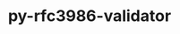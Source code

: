 ---
title: "py-rfc3986-validator"
layout: cache
categories: [package, develop]
meta: {"versions": ["0.1.1"], "compilers": ["gcc@=11.1.0", "gcc@=11.4.0", "gcc@=9.4.0", "oneapi@=2024.0.0"], "oss": ["ubuntu20.04", "ubuntu22.04"], "platforms": ["linux"], "targets": ["aarch64", "neoverse_v1", "neoverse_v2", "ppc64le", "x86_64_v3"], "stacks": ["data-vis-sdk", "e4s", "e4s-aarch64", "e4s-neoverse-v2", "e4s-neoverse_v1", "e4s-oneapi", "e4s-power", "root"], "num_specs": 15, "num_specs_by_stack": {"root": 15, "e4s-neoverse_v1": 2, "e4s-power": 3, "data-vis-sdk": 2, "e4s": 2, "e4s-aarch64": 2, "e4s-neoverse-v2": 2, "e4s-oneapi": 2}}
spec_details: [{"hash": "evgamlz6dxn6l7ftetdqrumbgknon43r", "compiler": "gcc@=11.4.0", "versions": ["0.1.1"], "os": "ubuntu20.04", "platform": "linux", "target": "neoverse_v1", "variants": ["build_system=python_pip"], "stacks": ["root", "e4s-neoverse_v1"], "size": "-", "tarball": "https://binaries.spack.io/develop/build_cache/linux-ubuntu20.04-neoverse_v1/gcc-11.4.0/py-rfc3986-validator-0.1.1/linux-ubuntu20.04-neoverse_v1-gcc-11.4.0-py-rfc3986-validator-0.1.1-evgamlz6dxn6l7ftetdqrumbgknon43r.spack"}, {"hash": "dz5ecoqksrv2e5ggqdymupce2t6kzioy", "compiler": "gcc@=11.4.0", "versions": ["0.1.1"], "os": "ubuntu20.04", "platform": "linux", "target": "neoverse_v1", "variants": ["build_system=python_pip"], "stacks": ["root", "e4s-neoverse_v1"], "size": "-", "tarball": "https://binaries.spack.io/develop/build_cache/linux-ubuntu20.04-neoverse_v1/gcc-11.4.0/py-rfc3986-validator-0.1.1/linux-ubuntu20.04-neoverse_v1-gcc-11.4.0-py-rfc3986-validator-0.1.1-dz5ecoqksrv2e5ggqdymupce2t6kzioy.spack"}, {"hash": "pgjn66oxvoqfwthecj6ljssv34orue36", "compiler": "gcc@=9.4.0", "versions": ["0.1.1"], "os": "ubuntu20.04", "platform": "linux", "target": "ppc64le", "variants": ["build_system=python_pip"], "stacks": ["e4s-power", "root"], "size": "-", "tarball": "https://binaries.spack.io/develop/build_cache/linux-ubuntu20.04-ppc64le/gcc-9.4.0/py-rfc3986-validator-0.1.1/linux-ubuntu20.04-ppc64le-gcc-9.4.0-py-rfc3986-validator-0.1.1-pgjn66oxvoqfwthecj6ljssv34orue36.spack"}, {"hash": "5hzu263cwrxitmffio7a7ulgwifo6too", "compiler": "gcc@=9.4.0", "versions": ["0.1.1"], "os": "ubuntu20.04", "platform": "linux", "target": "ppc64le", "variants": ["build_system=python_pip"], "stacks": ["e4s-power", "root"], "size": "-", "tarball": "https://binaries.spack.io/develop/build_cache/linux-ubuntu20.04-ppc64le/gcc-9.4.0/py-rfc3986-validator-0.1.1/linux-ubuntu20.04-ppc64le-gcc-9.4.0-py-rfc3986-validator-0.1.1-5hzu263cwrxitmffio7a7ulgwifo6too.spack"}, {"hash": "dypknxuf5eqf2bxjiwmy5tyds7zlj75v", "compiler": "gcc@=9.4.0", "versions": ["0.1.1"], "os": "ubuntu20.04", "platform": "linux", "target": "ppc64le", "variants": ["build_system=python_pip"], "stacks": ["e4s-power", "root"], "size": "-", "tarball": "https://binaries.spack.io/develop/build_cache/linux-ubuntu20.04-ppc64le/gcc-9.4.0/py-rfc3986-validator-0.1.1/linux-ubuntu20.04-ppc64le-gcc-9.4.0-py-rfc3986-validator-0.1.1-dypknxuf5eqf2bxjiwmy5tyds7zlj75v.spack"}, {"hash": "yikf4od6pupqq4crfjhfzfug4ihyhe2p", "compiler": "gcc@=11.1.0", "versions": ["0.1.1"], "os": "ubuntu20.04", "platform": "linux", "target": "x86_64_v3", "variants": ["build_system=python_pip"], "stacks": ["data-vis-sdk", "root"], "size": "-", "tarball": "https://binaries.spack.io/develop/build_cache/linux-ubuntu20.04-x86_64_v3/gcc-11.1.0/py-rfc3986-validator-0.1.1/linux-ubuntu20.04-x86_64_v3-gcc-11.1.0-py-rfc3986-validator-0.1.1-yikf4od6pupqq4crfjhfzfug4ihyhe2p.spack"}, {"hash": "6aoxkif5xirz3stju7okdyp74cn76wtu", "compiler": "gcc@=11.1.0", "versions": ["0.1.1"], "os": "ubuntu20.04", "platform": "linux", "target": "x86_64_v3", "variants": ["build_system=python_pip"], "stacks": ["data-vis-sdk", "root"], "size": "-", "tarball": "https://binaries.spack.io/develop/build_cache/linux-ubuntu20.04-x86_64_v3/gcc-11.1.0/py-rfc3986-validator-0.1.1/linux-ubuntu20.04-x86_64_v3-gcc-11.1.0-py-rfc3986-validator-0.1.1-6aoxkif5xirz3stju7okdyp74cn76wtu.spack"}, {"hash": "ga7j3vit23xfdxvqud2b3ldibz5t3pji", "compiler": "gcc@=11.4.0", "versions": ["0.1.1"], "os": "ubuntu20.04", "platform": "linux", "target": "x86_64_v3", "variants": ["build_system=python_pip"], "stacks": ["e4s", "root"], "size": "-", "tarball": "https://binaries.spack.io/develop/build_cache/linux-ubuntu20.04-x86_64_v3/gcc-11.4.0/py-rfc3986-validator-0.1.1/linux-ubuntu20.04-x86_64_v3-gcc-11.4.0-py-rfc3986-validator-0.1.1-ga7j3vit23xfdxvqud2b3ldibz5t3pji.spack"}, {"hash": "3ug2nrjhsbi7ntowsviu2sakquawwzzg", "compiler": "gcc@=11.4.0", "versions": ["0.1.1"], "os": "ubuntu20.04", "platform": "linux", "target": "x86_64_v3", "variants": ["build_system=python_pip"], "stacks": ["e4s", "root"], "size": "-", "tarball": "https://binaries.spack.io/develop/build_cache/linux-ubuntu20.04-x86_64_v3/gcc-11.4.0/py-rfc3986-validator-0.1.1/linux-ubuntu20.04-x86_64_v3-gcc-11.4.0-py-rfc3986-validator-0.1.1-3ug2nrjhsbi7ntowsviu2sakquawwzzg.spack"}, {"hash": "65dyksxz2l3rexufdrhajp7gbdxelup7", "compiler": "gcc@=11.4.0", "versions": ["0.1.1"], "os": "ubuntu22.04", "platform": "linux", "target": "aarch64", "variants": ["build_system=python_pip"], "stacks": ["e4s-aarch64", "root"], "size": "-", "tarball": "https://binaries.spack.io/develop/build_cache/linux-ubuntu22.04-aarch64/gcc-11.4.0/py-rfc3986-validator-0.1.1/linux-ubuntu22.04-aarch64-gcc-11.4.0-py-rfc3986-validator-0.1.1-65dyksxz2l3rexufdrhajp7gbdxelup7.spack"}, {"hash": "l4g6nbqqychrzbj7ibfmlpxpymmvx6e3", "compiler": "gcc@=11.4.0", "versions": ["0.1.1"], "os": "ubuntu22.04", "platform": "linux", "target": "aarch64", "variants": ["build_system=python_pip"], "stacks": ["e4s-aarch64", "root"], "size": "-", "tarball": "https://binaries.spack.io/develop/build_cache/linux-ubuntu22.04-aarch64/gcc-11.4.0/py-rfc3986-validator-0.1.1/linux-ubuntu22.04-aarch64-gcc-11.4.0-py-rfc3986-validator-0.1.1-l4g6nbqqychrzbj7ibfmlpxpymmvx6e3.spack"}, {"hash": "j3znelmh5dlkaqokvpvbpfbkdshh5gek", "compiler": "gcc@=11.4.0", "versions": ["0.1.1"], "os": "ubuntu22.04", "platform": "linux", "target": "neoverse_v2", "variants": ["build_system=python_pip"], "stacks": ["e4s-neoverse-v2", "root"], "size": "-", "tarball": "https://binaries.spack.io/develop/build_cache/linux-ubuntu22.04-neoverse_v2/gcc-11.4.0/py-rfc3986-validator-0.1.1/linux-ubuntu22.04-neoverse_v2-gcc-11.4.0-py-rfc3986-validator-0.1.1-j3znelmh5dlkaqokvpvbpfbkdshh5gek.spack"}, {"hash": "6rzrblere3i3p6pwplybdypct42fooqv", "compiler": "gcc@=11.4.0", "versions": ["0.1.1"], "os": "ubuntu22.04", "platform": "linux", "target": "neoverse_v2", "variants": ["build_system=python_pip"], "stacks": ["e4s-neoverse-v2", "root"], "size": "-", "tarball": "https://binaries.spack.io/develop/build_cache/linux-ubuntu22.04-neoverse_v2/gcc-11.4.0/py-rfc3986-validator-0.1.1/linux-ubuntu22.04-neoverse_v2-gcc-11.4.0-py-rfc3986-validator-0.1.1-6rzrblere3i3p6pwplybdypct42fooqv.spack"}, {"hash": "f2lhwdflpdlcpkfsbbtfpqfbft3a763k", "compiler": "oneapi@=2024.0.0", "versions": ["0.1.1"], "os": "ubuntu22.04", "platform": "linux", "target": "x86_64_v3", "variants": ["build_system=python_pip"], "stacks": ["e4s-oneapi", "root"], "size": "-", "tarball": "https://binaries.spack.io/develop/build_cache/linux-ubuntu22.04-x86_64_v3/oneapi-2024.0.0/py-rfc3986-validator-0.1.1/linux-ubuntu22.04-x86_64_v3-oneapi-2024.0.0-py-rfc3986-validator-0.1.1-f2lhwdflpdlcpkfsbbtfpqfbft3a763k.spack"}, {"hash": "djzm7btomxyxk2rrys7vaixuduiutft7", "compiler": "oneapi@=2024.0.0", "versions": ["0.1.1"], "os": "ubuntu22.04", "platform": "linux", "target": "x86_64_v3", "variants": ["build_system=python_pip"], "stacks": ["e4s-oneapi", "root"], "size": "-", "tarball": "https://binaries.spack.io/develop/build_cache/linux-ubuntu22.04-x86_64_v3/oneapi-2024.0.0/py-rfc3986-validator-0.1.1/linux-ubuntu22.04-x86_64_v3-oneapi-2024.0.0-py-rfc3986-validator-0.1.1-djzm7btomxyxk2rrys7vaixuduiutft7.spack"}]
---